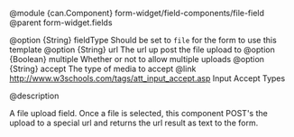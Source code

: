 @module {can.Component} form-widget/field-components/file-field <file-field />
@parent form-widget.fields

@option {String} fieldType Should be set to `file` for the form to use this template
@option {String} url The url up post the file upload to
@option {Boolean} multiple Whether or not to allow multiple uploads
@option {String} accept The type of media to accept
@link http://www.w3schools.com/tags/att_input_accept.asp Input Accept Types

@description

A file upload field. Once a file is selected, this component POST's the upload to a special url and returns the url result as text to the form.
